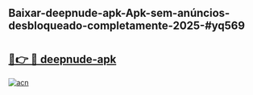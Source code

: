 ## Baixar-deepnude-apk-Apk-sem-anúncios-desbloqueado-completamente-2025-#yq569

# <h2><a href="https://ainizakaria.my?title=deepnude-apk&ref=20M">🔗👉 🔴 deepnude-apk</a></h2>

[![acn](https://github.com/user-attachments/assets/0f9c940e-d8b0-45ae-aac7-cd30a18b3e1c)](https://ainizakaria.my?title=deepnude-apk&ref=20M)

